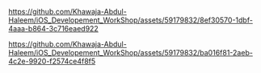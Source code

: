 https://github.com/Khawaja-Abdul-Haleem/iOS_Developement_WorkShop/assets/59179832/8ef30570-1dbf-4aaa-b864-3c716eaed922

https://github.com/Khawaja-Abdul-Haleem/iOS_Developement_WorkShop/assets/59179832/ba016f81-2aeb-4c2e-9920-f2574ce4f8f5
